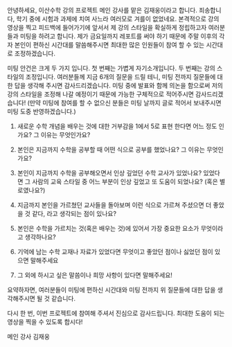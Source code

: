 안녕하세요, 이산수학 강의 프로젝트 메인 강사를 맡은 김재웅이라고 합니다. 죄송합니다, 학기 중에 시험과 과제에 치여 사느라 여러모로 겨를이 없었네요. 본격적으로 강의 영상을 찍고 피드백에 들어가기에 앞서서 제 강의 스타일을 확실하게 정립하고자 여러분들과 미팅을 하려고 합니다. 제가 금요일까지 레포트를 써야 하기 때문에 주말 이후의 각자 본인이 편하신 시간대를 말씀해주시면 최대한 많은 인원들이 참여 할 수 있는 시간대로 조정하겠습니다. 

미팅 안건은 크게 두 가지 입니다. 첫 번째는 가볍게 자기소개입니다. 두 번째는 강의 스타일의 조정입니다. 여러분들께 지금 6개의 질문을 드릴 테니, 미팅 전까지 질문들에 대한 답을 생각해 주시면 감사드리겠습니다. 미팅 중에 발표와 함께 의논을 함으로써 저의 강의 스타일을 조정해 나갈 예정이기 때문에 가능한 구체적으로 적어주시면 감사드리겠습니다! (만약 미팅에 참여를 할 수 없으신 분들은 미팅 날까지 글로 적어서 보내주시면 미팅 도중 반영하겠습니다.)

1. 새로운 수학 개념을 배우는 것에 대한 거부감을 1에서 5로 표현 한다면 어느 정도 인가요? 그 이유는 무엇인가요?

2. 본인은 지금까지 수학을 공부할 때 어떤 식으로 공부를 했었나요? 그 이유는 무엇인가요?

3. 본인이 지금까지 수학을 공부해오면서 인상 깊었던 수학 교사가 있었나요? 있었다면 그 사람의 교육 스타일 중 어느 부분이 인상 깊었고 또 도움이 되었나요? (혹은 별로였나요?)

4. 지금까지 본인을 가르쳤던 교사들을 돌아보며 이런 식으로 가르쳐 주셨으면 더 좋았을 것 같다, 라고 생각되는 점이 있나요? 

5. 본인은 수학을 가르치는 것(혹은 배우는 것)에 있어서 가장 중요한 요소가 무엇이라고 생각하나요?

6. 기억에 남는 수학 교재나 자료가 있었다면 무엇이고 좋았던 점이나 싫었던 점이 있으면 말해주세요

7. 그 외에 하시고 싶은 말씀이나 희망 사항이 있다면 말해주세요!


요약하자면, 여러분들이 미팅에 편하신 시간대와 미팅 전까지 위 질문들에 대한 답을 생각해주시면 될 것 같습니다. 

다시 한 번, 이번 프로젝트에 참여해 주셔서 진심으로 감사드립니다. 최대한 도움이 되는 영상을 찍을 수 있도록 합시다!

메인 강사 김재웅


